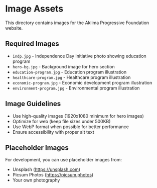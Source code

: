 # Image Assets

This directory contains images for the Aklima Progressive Foundation website.

## Required Images

- `indp.jpg` - Independence Day Initiative photo showing education program
- `hero-bg.jpg` - Background image for hero section
- `education-program.jpg` - Education program illustration
- `healthcare-program.jpg` - Healthcare program illustration
- `economic-program.jpg` - Economic development program illustration
- `environment-program.jpg` - Environmental program illustration

## Image Guidelines

- Use high-quality images (1920x1080 minimum for hero images)
- Optimize for web (keep file sizes under 500KB)
- Use WebP format when possible for better performance
- Ensure accessibility with proper alt text

## Placeholder Images

For development, you can use placeholder images from:
- Unsplash (https://unsplash.com)
- Picsum Photos (https://picsum.photos)
- Your own photography
